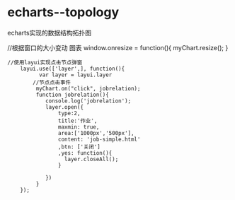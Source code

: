 # echarts--topology
echarts实现的数据结构拓扑图


//根据窗口的大小变动 图表
			window.onresize = function(){
				myChart.resize();
			}
      
      
    //使用layui实现点击节点弹窗
		layui.use(['layer',], function(){
			  var layer = layui.layer
			//节点点击事件
			 myChart.on("click", jobrelation);
			 function jobrelation(){
			 	console.log('jobrelation');
			 	layer.open({
			 		type:2,
			 		title:'作业',
			 		maxmin: true,
			 		area:['1000px','500px'],
			 		content: 'job-simple.html'
			        ,btn: ['关闭'] 
			        ,yes: function(){
			          layer.closeAll(); 
			        }
			        
			 	})
			 }
  		});
